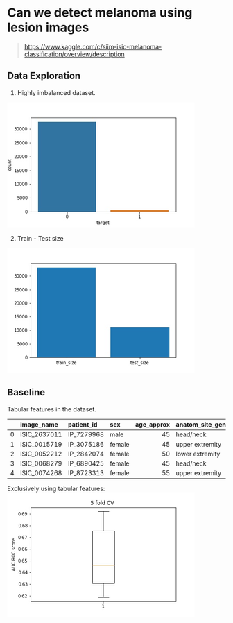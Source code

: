 # Can we detect melanoma using lesion images

> https://www.kaggle.com/c/siim-isic-melanoma-classification/overview/description


## Data Exploration

1. Highly imbalanced dataset.

![](images/imbalanced.jpg)

2. Train - Test size

![](images/train-test-size.jpg)




## Baseline

Tabular features in the dataset.

|    | image_name   | patient_id   | sex    |   age_approx | anatom_site_general_challenge   | diagnosis   | benign_malignant   |   target |
|---:|:-------------|:-------------|:-------|-------------:|:--------------------------------|:------------|:-------------------|---------:|
|  0 | ISIC_2637011 | IP_7279968   | male   |           45 | head/neck                       | unknown     | benign             |        0 |
|  1 | ISIC_0015719 | IP_3075186   | female |           45 | upper extremity                 | unknown     | benign             |        0 |
|  2 | ISIC_0052212 | IP_2842074   | female |           50 | lower extremity                 | nevus       | benign             |        0 |
|  3 | ISIC_0068279 | IP_6890425   | female |           45 | head/neck                       | unknown     | benign             |        0 |
|  4 | ISIC_0074268 | IP_8723313   | female |           55 | upper extremity                 | unknown     | benign             |        0 |

Exclusively using tabular features:
![](images/tab-features-5-fold-cv.jpg)





